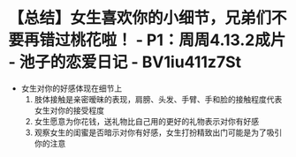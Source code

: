 # 【总结】女生喜欢你的小细节，兄弟们不要再错过桃花啦！ - P1：周周4.13.2成片 - 池子的恋爱日记 - BV1iu411z7St

-   女生对你的好感体现在细节上
    1.  肢体接触是亲密暧昧的表现，肩膀、头发、手臂、手和脸的接触程度代表女生对你的接受程度
    2.  女生愿意为你花钱，送礼物比自己用的更好的礼物表示对你有好感
    3.  观察女生的闺蜜是否暗示对你有好感，女生打扮精致出门可能是为了吸引你的注意